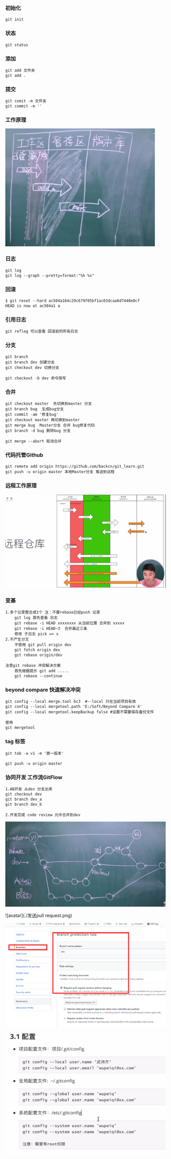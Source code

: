 
### 初始化
    git init
### 状态
    git status
### 添加
    git add 文件夹 
    git add .
### 提交
    git comit -m 文件夹
    git commit -m ''
### 工作原理
![avatar](./原理.png)

### 日志
    git log
    git log --graph --pretty=format:"%h %s"
### 回滚
    $ git reset --hard ac504a164c29c679f05bf1ac03dcaa6d7440e0cf
    HEAD is now at ac504a1 a

### 引用日志
    git reflog 可以查看 回滚前的所有日志

### 分支
    git branch
    git branch dev 创建分支
    git checkout dev 切换分支
    
    git checkout -b dev 命令简写
### 合并
    git checkout master  先切换到master 分支
    git branch bug  生成bug分支
    git commit -am '修复bug' 
    git checkout master 再切换到master
    git merge bug  Master分支 合并 bug修复代码
    git branch -d bug 删除bug 分支
    
    git merge --abort 取消合并
    
### 代码托管Github
    git remote add origin https://github.com/backcn/git_learn.git
    git push -u origin master 本地Master分支 推送到远程
    
### 远程工作原理
![avatar](./2.png)
    
### 变基
    1.多个记录整合成1个 注：不要rebase已经push 记录
        git log 首先查看 日志
        git rebase -i HEAD xxxxxxxx 从当前位置 合并到 xxxxx
        git rebase -i HEAD~3  合并最近三条
        修改 子日志 pick => s
    2.不产生分叉
        不使用 git pull origin dev
        git fetch origin dev 
        git rebase origin/dev
     
    注意git rebase 冲突解决方案
        首先根据提示 git add .....
        git rebase --continue
        
### beyond compare 快速解决冲突
    git config --local merge.tool bc3  #--local 只在当前项目有效
    git config --local mergetool.path 'E:/Soft/Beyond Compare 4'
    git config --local mergetool.keepBackup false #设置不需要保存备份文件
    
    使用 
    git mergetool
    
### tag 标签
    git tab -a v1 -m '第一版本'
    
    git push -u origin master

### 协同开发 工作流GitFlow
    1.AB开发 从dev 分支出来
    git checkout dev
    git branch dev_a
    git branch dev_b
    
    2.开发完成 code review 允许合并到dev
![avatar](./工作流.png)

![avatar](./发送pull request.png)

![avatar](./codereview.png)

![avatar](./配置文件.png)



    